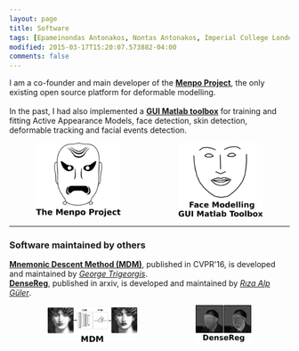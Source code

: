 ```yaml
---
layout: page
title: Software
tags: [Epameinondas Antonakos, Nontas Antonakos, Imperial College London, Computer Vision, Deformable Models, Menpo]
modified: 2015-03-17T15:20:07.573882-04:00
comments: false
---
```


I am a co-founder and main developer of the [**Menpo Project**](/software/menpo_project), the only existing open source platform for deformable modelling.<br/><br/>
In the past, I had also implemented a [**GUI Matlab toolbox**](/software/aam_matlab) for training and fitting Active Appearance Models, face detection, skin detection, deformable tracking and facial events detection.

<center>
  <a href="/software/menpo_project"><img src="menpo_project_icon.png" alt="The Menpo Project" width="30%" style="padding-right: 20%"></a>
  <a href="/software/aam_matlab"><img src="aam_matlab_icon.png" alt="Face Modelling GUI Matlab Toolbox" width="30%"></a>
</center>

<hr>

### Software maintained by others
[**Mnemonic Descent Method (MDM)**](http://github.com/trigeorgis/mdm), published in CVPR'16, is developed and maintained by [*George Trigeorgis*](http://trigeorgis.com/).<br/>
[**DenseReg**](http://alpguler.com/DenseReg.html), published in arxiv, is developed and maintained by [*Rıza Alp Güler*](http://alpguler.com/).

<center>
  <a href="http://github.com/trigeorgis/mdm"><img src="mdm_icon.png" alt="MDM" width="32%" style="padding-right: 20%"></a>
  <a href="http://alpguler.com/DenseReg.html"><img src="densereg_icon.png" alt="DenseReg" width="20%"></a>
</center>
